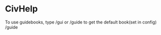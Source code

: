 # CivHelp
To use guidebooks, type /gui or /guide to get the default book(set in config)
/guide <bookname or book full name>

